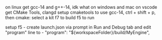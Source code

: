 on linux get gcc-14 and g++-14, idk what on windows and mac
on vscode
get CMake Tools, clangd
setup cmaketools to use gcc-14, ctrl + shift + p, then cmake: select a kit
f7 to build
f5 to run

setup f5 - create launch.json via prompt in Run and Debug tab and edit "program" line to - "program": "${workspaceFolder}/build/MyEngine",